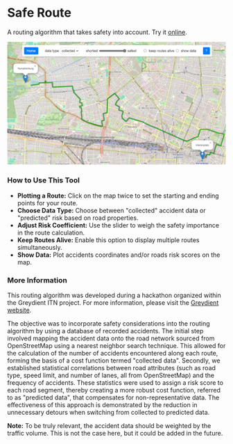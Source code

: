# Safe Route
A routing algorithm that takes safety into account. Try it [online](https://flask-production-73d6.up.railway.app/).

[![Safe Route GUI](https://github.com/bonneted/safe_map/blob/main/static/img/SafeRoutePreview.png)](https://flask-production-73d6.up.railway.app/)

### How to Use This Tool

- **Plotting a Route:** Click on the map twice to set the starting and ending points for your route.
- **Choose Data Type:** Choose between "collected" accident data or "predicted" risk based on road properties.
- **Adjust Risk Coefficient:** Use the slider to weigh the safety importance in the route calculation.
- **Keep Routes Alive:** Enable this option to display multiple routes simultaneously.
- **Show Data:** Plot accidents coordinates and/or roads risk scores on the map.

### More Information

This routing algorithm was developed during a hackathon organized within the Greydient ITN project. For more information, please visit the [Greydient website](https://www.greydient.eu/).

The objective was to incorporate safety considerations into the routing algorithm by using a database of recorded accidents. The initial step involved mapping the accident data onto the road network sourced from OpenStreetMap using a nearest neighbor search technique. This allowed for the calculation of the number of accidents encountered along each route, forming the basis of a cost function termed "collected data". Secondly, we established statistical correlations between road attributes (such as road type, speed limit, and number of lanes, all from OpenStreetMap) and the frequency of accidents. These statistics were used to assign a risk score to each road segment, thereby creating a more robust cost function, referred to as "predicted data", that compensates for non-representative data. The effectiveness of this approach is demonstrated by the reduction in unnecessary detours when switching from collected to predicted data.

**Note:** To be truly relevant, the accident data should be weighted by the traffic volume. This is not the case here, but it could be added in the future.
